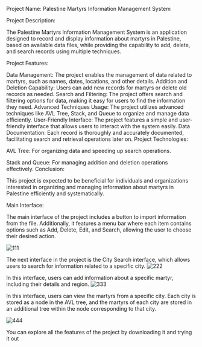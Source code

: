 Project Name: Palestine Martyrs Information Management System

Project Description:

The Palestine Martyrs Information Management System is an application designed to record and display information about martyrs in Palestine, based on available data files, while providing the capability to add, delete, and search records using multiple techniques.

Project Features:

Data Management: The project enables the management of data related to martyrs, such as names, dates, locations, and other details.
Addition and Deletion Capability: Users can add new records for martyrs or delete old records as needed.
Search and Filtering: The project offers search and filtering options for data, making it easy for users to find the information they need.
Advanced Techniques Usage: The project utilizes advanced techniques like AVL Tree, Stack, and Queue to organize and manage data efficiently.
User-Friendly Interface: The project features a simple and user-friendly interface that allows users to interact with the system easily.
Data Documentation: Each record is thoroughly and accurately documented, facilitating search and retrieval operations later on.
Project Technologies:

AVL Tree: For organizing data and speeding up search operations.

Stack and Queue: For managing addition and deletion operations effectively.
Conclusion:

This project is expected to be beneficial for individuals and organizations interested in organizing and managing information about martyrs in Palestine efficiently and systematically.

Main Interface:

The main interface of the project includes a button to import information from the file. Additionally, it features a menu bar where each item contains options such as Add, Delete, Edit, and Search, allowing the user to choose their desired action.

![111](https://github.com/manard/Palestine-Martyrs-Project/assets/106376651/9d8b1846-a00a-4e74-ac36-f714e1667531)

The next interface in the project is the City Search interface, which allows users to search for information related to a specific city.
![222](https://github.com/manard/Palestine-Martyrs-Project/assets/106376651/3e05145c-584a-40b8-99ed-7f70b0f0a8ea)

In this interface, users can add information about a specific martyr, including their details and region.
![333](https://github.com/manard/Palestine-Martyrs-Project/assets/106376651/1ef89232-997d-4e77-bc66-cc75e2c1ca6d)



In this interface, users can view the martyrs from a specific city. Each city is stored as a node in the AVL tree, and the martyrs of each city are stored in an additional tree within the node corresponding to that city.

![444](https://github.com/manard/Palestine-Martyrs-Project/assets/106376651/9cba443f-9f2c-43aa-9d09-402a0d4835d3)

You can explore all the features of the project by downloading it and trying it out


